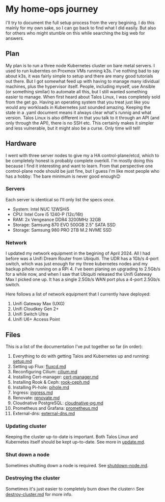 # My home-ops journey

I'll try to document the full setup process from the very begining. I do this mainly for my own sake, so I can go back to find what I did easily. But also for others who might stumble on this while searching the big web for answers.

## Plan
My plan is to run a three node Kubernetes cluster on bare metal servers. I used to run kuberntes on Proxmox VMs running k3s. I've nothing bad to say about k3s, it was fairly simple to setup and there are many good tutorials out there. But I got somewhat feed up with having to manage many idividual machines, plus the hypervisor itself. People, including myself, use Ansible (or something similar) to automate all this, but I still wanted something easier to manage.
When first heard about Talos Linux, I was completely sold from the get go. Having an operating system that you treat just like you would any workloads in Kubernetes just sounded amazing. Keeping the state in a .yaml document means it always clear what's runnig and what version. Talos Linux is also different in that you talk to it through an API (and only through the API), there is no SSH etc. This certainly makes it simpler and less vulnerable, but it might also be a curse. Only time will tell! 

## Hardware
I went with three server nodes to give my a HA control-plane/etcd, which to be completely honest is probably complete overkill. I'm mostly doing this because I find it interesting and want to learn. From that perspective one control-plane node should be just fine, but I guess I'm like most people who has a hobby: The bare minimum is never good enough😉

### Servers
Each server is identical so I'll only list the specs once.
- System: Intel NUC 12WSHi5
- CPU: Intel Core i5 1240-P (12c/16t)
- RAM: 2x Vengeance DDR4 3200MHz 32GB
- Storage: Samsung 870 EVO 500GB 2.5" SATA SSD
- Storage: Samsung 980 PRO 2TB M.2 NVME SSD

### Network
I updated my network equipment in the begining of April 2024. All I had before was a Unifi Dream Router from Ubiquiti. The UDR has a 1Gb/s 4-port switch, which was just enough for my three kubernetes nodes and my backup pihole running on a RPi 4. I've been planing on upgrading to 2.5Gb/s for a while now, and when I saw that Ubiquiti released the Unifi Gateway Max I picked one up. It has a single 2.5Gb/s WAN port plus a 4-port 2.5Gb/s switch.

Here follows a list of network equipment that I currently have deployed:

1) Unifi Gateway Max (UXG)
2) Unifi Cloudkey Gen 2+
3) Unifi Switch Ultra
4) Unifi U6+ Access Point


## Files
This is a list of the documentation I've put together so far (in order):

1) Everything to do with getting Talos and Kubernetes up and running: [setup.md](./setup.md)
2) Setting up Flux: [fluxcd.md](./fluxcd.md)
3) Reconfiguring Cilium: [cilium.md](./cilium.md)
4) Installing Cert-manager: [cert-manager.md](./cert-manager.md)
5) Installing Rook & Ceph: [rook-ceph.md](./rook-ceph.md)
6) Installing Pi-hole: [pihole.md](./pihole.md)
7) Ingress: [ingress.md](./ingress.md)
8) Renovate: [renovate.md](./renovate.md)
9) Cloudnative PostgreSQL: [cloudnative-pg.md](./cloudnative-pg.md)
10) Prometheus and Grafana: [prometheus.md](./prometheus.md)
11) External-dns: [external-dns.md](./external-dns.md)

### Updating cluster
Keeping the cluster up-to-date is important. Both Talos Linux and Kubernetes itself should be kept up-to-date. See more in [update.md](./update.md).

### Shut down a node
Sometimes shutting down a node is required. See [shutdown-node.md](./shutdown-node.md).

### Destroying the cluster
Sometimes it's just easier to completely burn down the cluster🔥
See [destroy-cluster.md](./destroy-cluster.md) for more info.